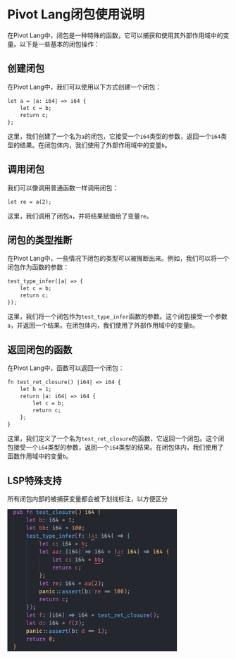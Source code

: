 # Pivot Lang闭包使用说明

在Pivot Lang中，闭包是一种特殊的函数，它可以捕获和使用其外部作用域中的变量。以下是一些基本的闭包操作：

## 创建闭包

在Pivot Lang中，我们可以使用以下方式创建一个闭包：

```pivot
let a = |a: i64| => i64 {
    let c = b;
    return c;
};
```

这里，我们创建了一个名为`a`的闭包，它接受一个`i64`类型的参数，返回一个`i64`类型的结果。在闭包体内，我们使用了外部作用域中的变量`b`。

## 调用闭包

我们可以像调用普通函数一样调用闭包：

```pivot
let re = a(2);
```

这里，我们调用了闭包`a`，并将结果赋值给了变量`re`。

## 闭包的类型推断

在Pivot Lang中，一些情况下闭包的类型可以被推断出来。例如，我们可以将一个闭包作为函数的参数：

```pivot
test_type_infer(|a| => {
    let c = b;
    return c;
});
```

这里，我们将一个闭包作为`test_type_infer`函数的参数。这个闭包接受一个参数`a`，并返回一个结果。在闭包体内，我们使用了外部作用域中的变量`b`。

## 返回闭包的函数

在Pivot Lang中，函数可以返回一个闭包：

```pivot
fn test_ret_closure() |i64| => i64 {
    let b = 1;
    return |a: i64| => i64 {
        let c = b;
        return c;
    };
}
```

这里，我们定义了一个名为`test_ret_closure`的函数，它返回一个闭包。这个闭包接受一个`i64`类型的参数，返回一个`i64`类型的结果。在闭包体内，我们使用了函数作用域中的变量`b`。

## LSP特殊支持

所有闭包内部的被捕获变量都会被下划线标注，以方便区分

![closure lsp](closure_lsp.png)
